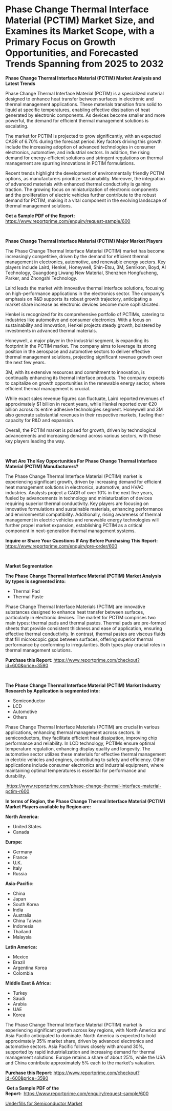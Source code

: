 <p><h1>Phase Change Thermal Interface Material (PCTIM) Market Size, and Examines its Market Scope, with a Primary Focus on Growth Opportunities, and Forecasted Trends Spanning from 2025 to 2032</h1></p><p><strong>Phase Change Thermal Interface Material (PCTIM) Market Analysis and Latest Trends</strong></p>
<p><p>Phase Change Thermal Interface Material (PCTIM) is a specialized material designed to enhance heat transfer between surfaces in electronic and thermal management applications. These materials transition from solid to liquid at specific temperatures, enabling effective dissipation of heat generated by electronic components. As devices become smaller and more powerful, the demand for efficient thermal management solutions is escalating.</p><p>The market for PCTIM is projected to grow significantly, with an expected CAGR of 6.70% during the forecast period. Key factors driving this growth include the increasing adoption of advanced technologies in consumer electronics, automotive, and industrial sectors. In addition, the rising demand for energy-efficient solutions and stringent regulations on thermal management are spurring innovations in PCTIM formulations.</p><p>Recent trends highlight the development of environmentally friendly PCTIM options, as manufacturers prioritize sustainability. Moreover, the integration of advanced materials with enhanced thermal conductivity is gaining traction. The growing focus on miniaturization of electronic components and the proliferation of electric vehicles further contribute to the robust demand for PCTIM, making it a vital component in the evolving landscape of thermal management solutions.</p></p>
<p><strong>Get a Sample PDF of the Report:&nbsp;</strong> <a href="https://www.reportprime.com/enquiry/request-sample/600?utm_campaign=2534&utm_medium=2&utm_source=Github&utm_content=ia&utm_term=18032025&utm_id=phase-change-thermal-interface-material-pctim">https://www.reportprime.com/enquiry/request-sample/600</a></p>
<p>&nbsp;</p>
<p><strong>Phase Change Thermal Interface Material (PCTIM) Major Market Players</strong></p>
<p><p>The Phase Change Thermal Interface Material (PCTIM) market has become increasingly competitive, driven by the demand for efficient thermal management in electronics, automotive, and renewable energy sectors. Key players include Laird, Henkel, Honeywell, Shin-Etsu, 3M, Semikron, Boyd, AI Technology, Guangdong Liwang New Material, Shenzhen Hongfucheng, Parker, and Zhongshi Technology.</p><p>Laird leads the market with innovative thermal interface solutions, focusing on high-performance applications in the electronics sector. The company's emphasis on R&D supports its robust growth trajectory, anticipating a market share increase as electronic devices become more sophisticated.</p><p>Henkel is recognized for its comprehensive portfolio of PCTIMs, catering to industries like automotive and consumer electronics. With a focus on sustainability and innovation, Henkel projects steady growth, bolstered by investments in advanced thermal materials.</p><p>Honeywell, a major player in the industrial segment, is expanding its footprint in the PCTIM market. The company aims to leverage its strong position in the aerospace and automotive sectors to deliver effective thermal management solutions, projecting significant revenue growth over the next few years.</p><p>3M, with its extensive resources and commitment to innovation, is continually enhancing its thermal interface products. The company expects to capitalize on growth opportunities in the renewable energy sector, where efficient thermal management is crucial.</p><p>While exact sales revenue figures can fluctuate, Laird reported revenues of approximately $1 billion in recent years, while Henkel reported over €20 billion across its entire adhesive technologies segment. Honeywell and 3M also generate substantial revenues in their respective markets, fueling their capacity for R&D and expansion.</p><p>Overall, the PCTIM market is poised for growth, driven by technological advancements and increasing demand across various sectors, with these key players leading the way.</p></p>
<p>&nbsp;</p>
<p><strong>What Are The Key Opportunities For Phase Change Thermal Interface Material (PCTIM) Manufacturers?</strong></p>
<p><p>The Phase Change Thermal Interface Material (PCTIM) market is experiencing significant growth, driven by increasing demand for efficient heat management solutions in electronics, automotive, and HVAC industries. Analysts project a CAGR of over 10% in the next five years, fueled by advancements in technology and miniaturization of devices requiring superior thermal conductivity. Key players are focusing on innovative formulations and sustainable materials, enhancing performance and environmental compatibility. Additionally, rising awareness of thermal management in electric vehicles and renewable energy technologies will further propel market expansion, establishing PCTIM as a critical component in next-generation thermal management systems.</p></p>
<p><strong>Inquire or Share Your Questions If Any Before Purchasing This Report:</strong> <a href="https://www.reportprime.com/enquiry/pre-order/600?utm_campaign=2534&utm_medium=2&utm_source=Github&utm_content=ia&utm_term=18032025&utm_id=phase-change-thermal-interface-material-pctim">https://www.reportprime.com/enquiry/pre-order/600</a></p>
<p>&nbsp;</p>
<p><strong>Market Segmentation</strong></p>
<p><strong>The Phase Change Thermal Interface Material (PCTIM) Market Analysis by types is segmented into:</strong></p>
<p><ul><li>Thermal Pad</li><li>Thermal Paste</li></ul></p>
<p><p>Phase Change Thermal Interface Materials (PCTIM) are innovative substances designed to enhance heat transfer between surfaces, particularly in electronic devices. The market for PCTIM comprises two main types: thermal pads and thermal pastes. Thermal pads are pre-formed sheets that provide consistent thickness and ease of application, ensuring effective thermal conductivity. In contrast, thermal pastes are viscous fluids that fill microscopic gaps between surfaces, offering superior thermal performance by conforming to irregularities. Both types play crucial roles in thermal management solutions.</p></p>
<p><strong>Purchase this Report:&nbsp;</strong><a href="https://www.reportprime.com/checkout?id=600&price=3590&utm_campaign=2534&utm_medium=2&utm_source=Github&utm_content=ia&utm_term=18032025&utm_id=phase-change-thermal-interface-material-pctim">https://www.reportprime.com/checkout?id=600&price=3590</a></p>
<p>&nbsp;</p>
<p><strong>The Phase Change Thermal Interface Material (PCTIM) Market Industry Research by Application is segmented into:</strong></p>
<p><ul><li>Semiconductor</li><li>LCD</li><li>Automotive</li><li>Others</li></ul></p>
<p><p>Phase Change Thermal Interface Materials (PCTIM) are crucial in various applications, enhancing thermal management across sectors. In semiconductors, they facilitate efficient heat dissipation, improving chip performance and reliability. In LCD technology, PCTIMs ensure optimal temperature regulation, enhancing display quality and longevity. The automotive sector utilizes these materials for effective thermal management in electric vehicles and engines, contributing to safety and efficiency. Other applications include consumer electronics and industrial equipment, where maintaining optimal temperatures is essential for performance and durability.</p></p>
<p><a href="https://www.reportprime.com/phase-change-thermal-interface-material-pctim-r600?utm_campaign=2534&utm_medium=2&utm_source=Github&utm_content=ia&utm_term=18032025&utm_id=phase-change-thermal-interface-material-pctim">&nbsp;https://www.reportprime.com/phase-change-thermal-interface-material-pctim-r600</a></p>
<p><strong>In terms of Region, the Phase Change Thermal Interface Material (PCTIM) Market Players available by Region are:</strong></p>
<p>
    <p> <strong> North America: </strong>
        <ul>
            <li>United States</li>
            <li>Canada</li>
        </ul>
        </p> 
    <p> <strong> Europe: </strong>
        <ul>
            <li>Germany</li>
            <li>France</li>
            <li>U.K.</li>
            <li>Italy</li>
            <li>Russia</li>
        </ul>
        </p> 
    <p> <strong> Asia-Pacific: </strong>
        <ul>
            <li>China</li>
            <li>Japan</li>
            <li>South Korea</li>
            <li>India</li>
            <li>Australia</li>
            <li>China Taiwan</li>
            <li>Indonesia</li>
            <li>Thailand</li>
            <li>Malaysia</li>
        </ul>
        </p> 
    <p> <strong> Latin America: </strong>
        <ul>
            <li>Mexico</li>
            <li>Brazil</li>
            <li>Argentina Korea</li>
            <li>Colombia</li>
        </ul>
        </p> 
    <p> <strong> Middle East & Africa: </strong>
        <ul>
            <li>Turkey</li>
            <li>Saudi</li>
            <li>Arabia</li>
            <li>UAE</li>
            <li>Korea</li>
        </ul>
    </p>
    </p>
<p><p>The Phase Change Thermal Interface Material (PCTIM) market is experiencing significant growth across key regions, with North America and Asia Pacific anticipated to dominate. North America is expected to hold approximately 35% market share, driven by advanced electronics and automotive sectors. Asia Pacific follows closely with around 30%, supported by rapid industrialization and increasing demand for thermal management solutions. Europe retains a share of about 25%, while the USA and China contribute approximately 5% each to the market's valuation.</p></p>
<p><strong>Purchase this Report: </strong><a href="https://www.reportprime.com/checkout?id=600&price=3590&utm_campaign=2534&utm_medium=2&utm_source=Github&utm_content=ia&utm_term=18032025&utm_id=phase-change-thermal-interface-material-pctim">https://www.reportprime.com/checkout?id=600&price=3590</a></p>
<p>&nbsp;<strong>Get a Sample PDF of the Report:&nbsp;&nbsp;</strong><a href="https://www.reportprime.com/enquiry/request-sample/600?utm_campaign=2534&utm_medium=2&utm_source=Github&utm_content=ia&utm_term=18032025&utm_id=phase-change-thermal-interface-material-pctim">https://www.reportprime.com/enquiry/request-sample/600</a></p>
<p><strong></strong></p>
<p><p><a href="https://github.com/chungwimbu4/Market-Research-Report-List-1/blob/main/underfills-for-semiconductor-market.md?utm_campaign=2534&utm_medium=2&utm_source=Github&utm_content=ia&utm_term=18032025&utm_id=phase-change-thermal-interface-material-pctim">Underfills for Semiconductor Market</a></p></p>